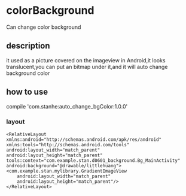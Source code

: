 # colorBackground
Can change color background
## description
it used as a picture covered on the imageview in Android,it looks translucent,you can put an bitmap under it,and it will auto change background color

## how to use
compile 'com.stanhe:auto_change_bgColor:1.0.0'

### layout
    <RelativeLayout xmlns:android="http://schemas.android.com/apk/res/android"
    xmlns:tools="http://schemas.android.com/tools"
    android:layout_width="match_parent"
    android:layout_height="match_parent"
    tools:context="com.example.stan.d0601_background.Bg_MainActivity"
    android:background="@drawable/littlehuang">
    <com.example.stan.mylibrary.GradientImageView
        android:layout_width="match_parent"
        android:layout_height="match_parent"/>
    </RelativeLayout>
    

